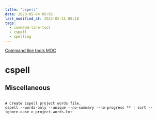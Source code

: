 ```yaml
---
title: "cspell"
date: 2023-05-04 09:02
last_modified_at: 2023-05-11 09:18
tags:
  - command-line-tool
  - cspell
  - spelling
---
```


[Command line tools MOC](Command%20line%20tools%20MOC.md)

# cspell

## Miscellaneous

```shell

# Create cspell project words file.
cspell --words-only --unique --no-summary --no-progress ** | sort --ignore-case > project-words.txt
```
